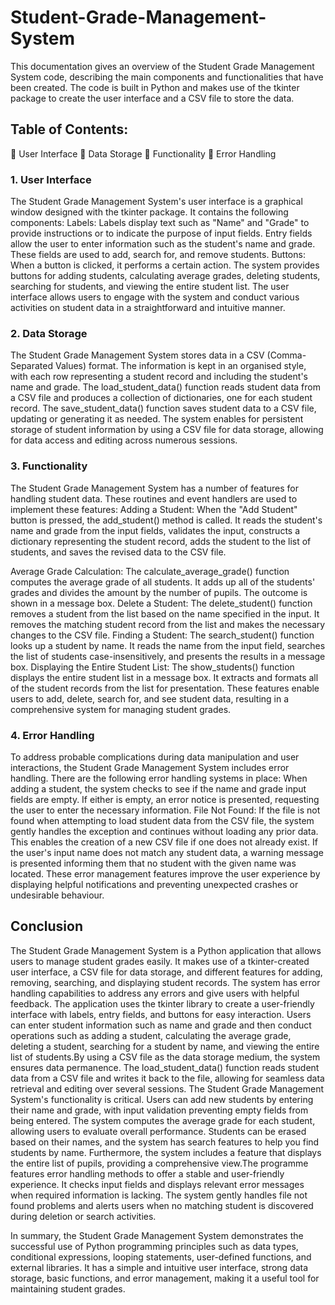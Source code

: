# Student-Grade-Management-System
This documentation gives an overview of the Student Grade Management System code, describing the main components and functionalities that have been created. The code is built in Python and makes use of the tkinter package to create the user interface and a CSV file to store the data.
## Table of Contents:
	User Interface
	Data Storage
	Functionality
	Error Handling

### 1.	User Interface
The Student Grade Management System's user interface is a graphical window designed with the tkinter package. It contains the following components:
Labels: Labels display text such as "Name" and "Grade" to provide instructions or to indicate the purpose of input fields.
Entry fields allow the user to enter information such as the student's name and grade. These fields are used to add, search for, and remove students.
Buttons: When a button is clicked, it performs a certain action. The system provides buttons for adding students, calculating average grades, deleting students, searching for students, and viewing the entire student list. 
The user interface allows users to engage with the system and conduct various activities on student data in a straightforward and intuitive manner.
### 2.	Data Storage
The Student Grade Management System stores data in a CSV (Comma-Separated Values) format. The information is kept in an organised style, with each row representing a student record and including the student's name and grade.
The load_student_data() function reads student data from a CSV file and produces a collection of dictionaries, one for each student record. The save_student_data() function saves student data to a CSV file, updating or generating it as needed. The system enables for persistent storage of student information by using a CSV file for data storage, allowing for data access and editing across numerous sessions.

### 3.	Functionality
The Student Grade Management System has a number of features for handling student data. These routines and event handlers are used to implement these features:
Adding a Student: When the "Add Student" button is pressed, the add_student() method is called. It reads the student's name and grade from the input fields, validates the input, constructs a dictionary representing the student record, adds the student to the list of students, and saves the revised data to the CSV file.

Average Grade Calculation: The calculate_average_grade() function computes the average grade of all students. It adds up all of the students' grades and divides the amount by the number of pupils. The outcome is shown in a message box.
Delete a Student: The delete_student() function removes a student from the list based on the name specified in the input. It removes the matching student record from the list and makes the necessary changes to the CSV file.
Finding a Student: The search_student() function looks up a student by name. It reads the name from the input field, searches the list of students case-insensitively, and presents the results in a message box.
Displaying the Entire Student List: The show_students() function displays the entire student list in a message box. It extracts and formats all of the student records from the list for presentation.
These features enable users to add, delete, search for, and see student data, resulting in a comprehensive system for managing student grades.

### 4. Error Handling
To address probable complications during data manipulation and user interactions, the Student Grade Management System includes error handling. There are the following error handling systems in place:
When adding a student, the system checks to see if the name and grade input fields are empty. If either is empty, an error notice is presented, requesting the user to enter the necessary information.
File Not Found: If the file is not found when attempting to load student data from the CSV file, the system gently handles the exception and continues without loading any prior data. This enables the creation of a new CSV file if one does not already exist.
If the user's input name does not match any student data, a warning message is presented informing them that no student with the given name was located.
These error management features improve the user experience by displaying helpful notifications and preventing unexpected crashes or undesirable behaviour.

## Conclusion
The Student Grade Management System is a Python application that allows users to manage student grades easily. It makes use of a tkinter-created user interface, a CSV file for data storage, and different features for adding, removing, searching, and displaying student records. The system has error handling capabilities to address any errors and give users with helpful feedback.
The application uses the tkinter library to create a user-friendly interface with labels, entry fields, and buttons for easy interaction. Users can enter student information such as name and grade and then conduct operations such as adding a student, calculating the average grade, deleting a student, searching for a student by name, and viewing the entire list of students.By using a CSV file as the data storage medium, the system ensures data permanence. The load_student_data() function reads student data from a CSV file and writes it back to the file, allowing for seamless data retrieval and editing over several sessions.
The Student Grade Management System's functionality is critical. Users can add new students by entering their name and grade, with input validation preventing empty fields from being entered. The system computes the average grade for each student, allowing users to evaluate overall performance. Students can be erased based on their names, and the system has search features to help you find students by name. Furthermore, the system includes a feature that displays the entire list of pupils, providing a comprehensive view.The programme features error handling methods to offer a stable and user-friendly experience. It checks input fields and displays relevant error messages when required information is lacking. The system gently handles file not found problems and alerts users when no matching student is discovered during deletion or search activities.

In summary, the Student Grade Management System demonstrates the successful use of Python programming principles such as data types, conditional expressions, looping statements, user-defined functions, and external libraries. It has a simple and intuitive user interface, strong data storage, basic functions, and error management, making it a useful tool for maintaining student grades.
